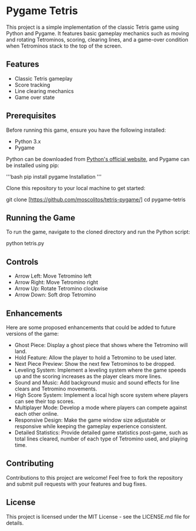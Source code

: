 # Pygame Tetris

This project is a simple implementation of the classic Tetris game using Python and Pygame. It features basic gameplay mechanics such as moving and rotating Tetrominos, scoring, clearing lines, and a game-over condition when Tetrominos stack to the top of the screen.

## Features

- Classic Tetris gameplay
- Score tracking
- Line clearing mechanics
- Game over state

## Prerequisites

Before running this game, ensure you have the following installed:
- Python 3.x
- Pygame

Python can be downloaded from [Python's official website](https://www.python.org/), and Pygame can be installed using pip:

'''bash
pip install pygame
Installation
'''

Clone this repository to your local machine to get started:


git clone [https://github.com/moscolitos/tetris-pygame/]
cd pygame-tetris


## Running the Game
To run the game, navigate to the cloned directory and run the Python script:

python tetris.py

## Controls

- Arrow Left: Move Tetromino left
- Arrow Right: Move Tetromino right
- Arrow Up: Rotate Tetromino clockwise
- Arrow Down: Soft drop Tetromino

## Enhancements
Here are some proposed enhancements that could be added to future versions of the game:

- Ghost Piece: Display a ghost piece that shows where the Tetromino will land.
- Hold Feature: Allow the player to hold a Tetromino to be used later.
- Next Piece Preview: Show the next few Tetrominos to be dropped.
- Leveling System: Implement a leveling system where the game speeds up and the scoring increases as the player clears more lines.
- Sound and Music: Add background music and sound effects for line clears and Tetromino movements.
- High Score System: Implement a local high score system where players can see their top scores.
- Multiplayer Mode: Develop a mode where players can compete against each other online.
- Responsive Design: Make the game window size adjustable or responsive while keeping the gameplay experience consistent.
- Detailed Statistics: Provide detailed game statistics post-game, such as total lines cleared, number of each type of Tetromino used, and playing time.

## Contributing
Contributions to this project are welcome! Feel free to fork the repository and submit pull requests with your features and bug fixes.

## License
This project is licensed under the MIT License - see the LICENSE.md file for details.
